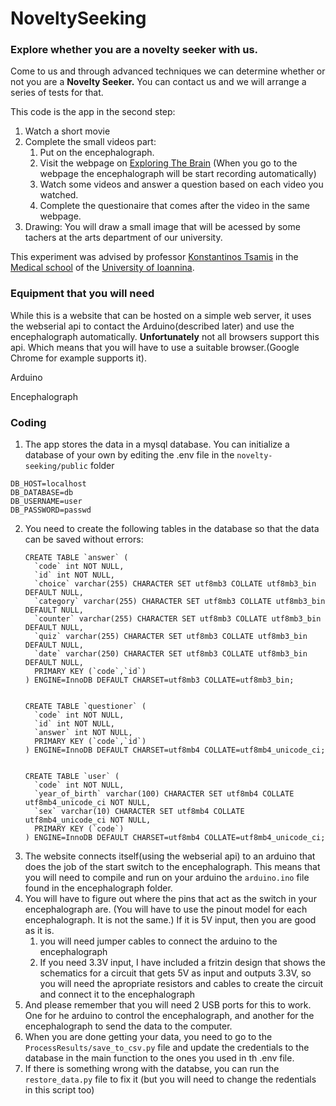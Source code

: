 # NoveltySeeking

### Explore whether you are a novelty seeker with us.

Come to us and through advanced techniques we can determine whether or not you are a **Novelty Seeker.** You can contact us and we will arrange a series of tests for that.

This code is the app in the second step:

1. Watch a short movie
2. Complete the small videos part:
   1. Put on the encephalograph.
   2. Visit the webpage on [Exploring The Brain](https://exploringthebrain.gr/novelty_seeking/) (When you go to the webpage the encephalograph will be start recording automatically)
   3. Watch some videos and answer a question based on each video you watched.
   4. Complete the questionaire that comes after the video in the same webpage.
3. Drawing: You will draw a small image that will be acessed by some tachers at the arts department of our university.

This experiment was advised by professor [Konstantinos Tsamis](https://med.uoi.gr/index.php?option=com_content&view=article&id=736:konstantinos-tsamis-2&catid=26&lang=en&Itemid=101) in the [Medical school](https://www.med.uoi.gr/) of the [University of Ioannina](https://www.uoi.gr/).

### Equipment that you will need

While this is a website that can be hosted on a simple web server, it uses the webserial api to contact the Arduino(described later) and use the encephalograph automatically. **Unfortunately** not all browsers support this api. Which means that you will have to use a suitable browser.(Google Chrome for example supports it).

Arduino

Encephalograph

### Coding

1. The app stores the data in a mysql database. You can initialize a database of your own by editing the .env file in the `novelty-seeking/public` folder

```
DB_HOST=localhost
DB_DATABASE=db
DB_USERNAME=user
DB_PASSWORD=passwd
```

2) You need to create the following tables in the database so that the data can be saved without errors:
   ```
   CREATE TABLE `answer` (
     `code` int NOT NULL,
     `id` int NOT NULL,
     `choice` varchar(255) CHARACTER SET utf8mb3 COLLATE utf8mb3_bin DEFAULT NULL,
     `category` varchar(255) CHARACTER SET utf8mb3 COLLATE utf8mb3_bin DEFAULT NULL,
     `counter` varchar(255) CHARACTER SET utf8mb3 COLLATE utf8mb3_bin DEFAULT NULL,
     `quiz` varchar(255) CHARACTER SET utf8mb3 COLLATE utf8mb3_bin DEFAULT NULL,
     `date` varchar(250) CHARACTER SET utf8mb3 COLLATE utf8mb3_bin DEFAULT NULL,
     PRIMARY KEY (`code`,`id`)
   ) ENGINE=InnoDB DEFAULT CHARSET=utf8mb3 COLLATE=utf8mb3_bin;


   CREATE TABLE `questioner` (
     `code` int NOT NULL,
     `id` int NOT NULL,
     `answer` int NOT NULL,
     PRIMARY KEY (`code`,`id`)
   ) ENGINE=InnoDB DEFAULT CHARSET=utf8mb4 COLLATE=utf8mb4_unicode_ci;


   CREATE TABLE `user` (
     `code` int NOT NULL,
     `year_of_birth` varchar(100) CHARACTER SET utf8mb4 COLLATE utf8mb4_unicode_ci NOT NULL,
     `sex` varchar(10) CHARACTER SET utf8mb4 COLLATE utf8mb4_unicode_ci NOT NULL,
     PRIMARY KEY (`code`)
   ) ENGINE=InnoDB DEFAULT CHARSET=utf8mb4 COLLATE=utf8mb4_unicode_ci;
   ```
3) The website connects itself(using the webserial api) to an arduino that does the job of the start switch to the encephalograph. This means that you will need to compile and run on your arduino the `arduino.ino` file found in the encephalograph folder.
4) You will have to figure out where the pins that act as the switch in your encephalograph are. (You will have to use the pinout model for each encephalograph. It is not the same.) If it is 5V input, then you are good as it is.
   1) you will need jumper cables to connect the arduino to the encephalograph
   2) If you need 3.3V input, I have included a fritzin design that shows the schematics for a circuit that gets 5V as input and outputs 3.3V, so you will need the apropriate resistors and cables to create the circuit and connect it to the encephalograph
5) And please remember that you will need 2 USB ports for this to work. One for he arduino to control the encephalograph, and another for the encephalograph to send the data to the computer.
6) When you are done getting your data, you need to go to the `ProcessResults/save_to_csv.py` file and update the credentials to the database in the main function to the ones you used in th .env file.
7) If there is something wrong with the databse, you can run the `restore_data.py` file to fix it (but you will need to change the redentials in this script too)
